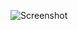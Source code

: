 ![Screenshot](https://raw.githubusercontent.com/Cryakl/Ultimate-RAT-Collection/refs/heads/main/ErazerLite/Erazer%20Lite%20v0.2/Screenshot.png)
